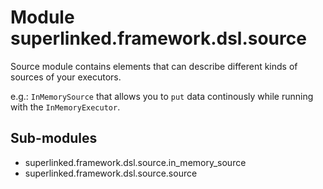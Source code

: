 Module superlinked.framework.dsl.source
=======================================
Source module contains elements that can describe different kinds of sources of your executors.

e.g.: `InMemorySource` that allows you to `put` data continously while running with the `InMemoryExecutor`.

Sub-modules
-----------
* superlinked.framework.dsl.source.in_memory_source
* superlinked.framework.dsl.source.source